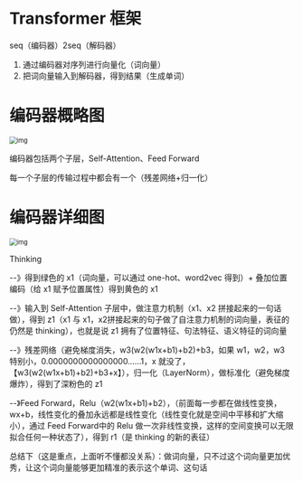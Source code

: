 # Transformer 框架

seq（编码器）2seq（解码器）

1. 通过编码器对序列进行向量化（词向量）
2. 把词向量输入到解码器，得到结果（生成单词）

# 编码器概略图

<img src="https://imgmd.oss-cn-shanghai.aliyuncs.com/BERT_IMG/ed-%E7%BB%86%E5%88%86.jpg" alt="img" style="zoom:80%;" />

编码器包括两个子层，Self-Attention、Feed Forward

每一个子层的传输过程中都会有一个（残差网络+归一化）

# 编码器详细图

<img src="https://imgmd.oss-cn-shanghai.aliyuncs.com/BERT_IMG/encoder-%E8%AF%A6%E7%BB%86%E5%9B%BE.png" alt="img" style="zoom:80%;" />

Thinking

--》得到绿色的 x1（词向量，可以通过 one-hot、word2vec 得到）+ 叠加位置编码（给 x1 赋予位置属性）得到黄色的 x1

--》输入到 Self-Attention 子层中，做注意力机制（x1、x2 拼接起来的一句话做），得到 z1（x1 与 x1，x2拼接起来的句子做了自注意力机制的词向量，表征的仍然是 thinking），也就是说 z1 拥有了位置特征、句法特征、语义特征的词向量

--》残差网络（避免梯度消失，w3(w2(w1x+b1)+b2)+b3，如果 w1，w2，w3 特别小，0.0000000000000000……1，x 就没了，【w3(w2(w1x+b1)+b2)+b3+x】），归一化（LayerNorm），做标准化（避免梯度爆炸），得到了深粉色的 z1

--》Feed Forward，Relu（w2(w1x+b1)+b2），（前面每一步都在做线性变换，wx+b，线性变化的叠加永远都是线性变化（线性变化就是空间中平移和扩大缩小），通过 Feed Forward中的 Relu 做一次非线性变换，这样的空间变换可以无限拟合任何一种状态了），得到 r1（是 thinking 的新的表征）



总结下（这是重点，上面听不懂都没关系）：做词向量，只不过这个词向量更加优秀，让这个词向量能够更加精准的表示这个单词、这句话

